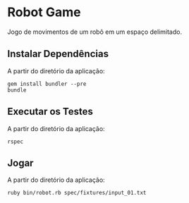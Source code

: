 # Robot Game

Jogo de movimentos de um robô em um espaço delimitado.

## Instalar Dependências

A partir do diretório da aplicação:

    gem install bundler --pre
    bundle

## Executar os Testes

A partir do diretório da aplicação:

    rspec

## Jogar

A partir do diretório da aplicação:

    ruby bin/robot.rb spec/fixtures/input_01.txt

